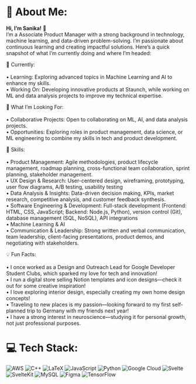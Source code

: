 # 💫 About Me:
**Hi, I’m Sanika!** 👋<br>I’m a Associate Product Manager with a strong background in technology, machine learning, and data-driven problem-solving. I’m passionate about continuous learning and creating impactful solutions. Here’s a quick snapshot of what I’m currently doing and where I’m headed:<br><be>

🌱 Currently:<br><br>	•	Learning: Exploring advanced topics in Machine Learning and AI to enhance my skills.<br>	•	Working On: Developing innovative products at Staunch, while working on ML and data analysis projects to improve my technical expertise.<br><be>

🚀 What I’m Looking For:<br><br>	•	Collaborative Projects: Open to collaborating on ML, AI, and data analysis projects.<br>	•	Opportunities: Exploring roles in product management, data science, or ML engineering to combine my skills in tech and product development.<br><be>

🔧 Skills:<br><br>
•	Product Management: Agile methodologies, product lifecycle management, roadmap planning, cross-functional team collaboration, sprint planning, stakeholder management. <br>
•	UX Design & Research: User-centered design, wireframing, prototyping, user flow diagrams, A/B testing, usability testing<br>
•	Data Analysis & Insights: Data-driven decision making, KPIs, market research, competitive analysis, and customer feedback synthesis. <br>
•	Software Engineering & Development: Full-stack development (Frontend: HTML, CSS, JavaScript; Backend: Node.js, Python), version control (Git), database management (SQL, NoSQL), API integrations<br>
•	Machine Learning & AI<br>
•	Communication & Leadership: Strong written and verbal communication, team leadership, client-facing presentations, product demos, and negotiating with stakeholders. <br><be>


💡 Fun Facts:<br><br>	•	I once worked as a Design and Outreach Lead for Google Developer Student Clubs, which sparked my love for tech and innovation!<br>	•	I run a digital store selling Notion templates and icon designs—check it out for some creative inspiration!<br>	•	I love exploring interior design, especially creating my own home design concepts!<br>	•	Traveling to new places is my passion—looking forward to my first self-planned trip to Germany with my friends next year!<br>	•	I have a strong interest in neuroscience—studying it for personal growth, not just professional purposes.<br>


# 💻 Tech Stack:
![AWS](https://img.shields.io/badge/AWS-%23FF9900.svg?style=for-the-badge&logo=amazon-aws&logoColor=white) ![C++](https://img.shields.io/badge/c++-%2300599C.svg?style=for-the-badge&logo=c%2B%2B&logoColor=white) ![LaTeX](https://img.shields.io/badge/latex-%23008080.svg?style=for-the-badge&logo=latex&logoColor=white) ![JavaScript](https://img.shields.io/badge/javascript-%23323330.svg?style=for-the-badge&logo=javascript&logoColor=%23F7DF1E) ![Python](https://img.shields.io/badge/python-3670A0?style=for-the-badge&logo=python&logoColor=ffdd54) ![Google Cloud](https://img.shields.io/badge/GoogleCloud-%234285F4.svg?style=for-the-badge&logo=google-cloud&logoColor=white) ![Svelte](https://img.shields.io/badge/svelte-%23f1413d.svg?style=for-the-badge&logo=svelte&logoColor=white) ![SvelteKit](https://img.shields.io/badge/sveltekit-%23ff3e00.svg?style=for-the-badge&logo=svelte&logoColor=white) ![MySQL](https://img.shields.io/badge/mysql-4479A1.svg?style=for-the-badge&logo=mysql&logoColor=white) ![Figma](https://img.shields.io/badge/figma-%23F24E1E.svg?style=for-the-badge&logo=figma&logoColor=white) ![TensorFlow](https://img.shields.io/badge/TensorFlow-%23FF6F00.svg?style=for-the-badge&logo=TensorFlow&logoColor=white)
